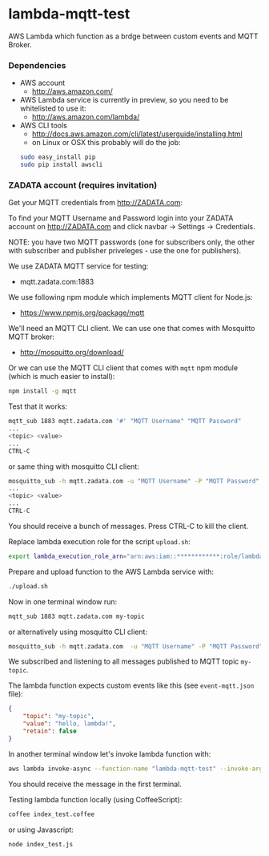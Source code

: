 # lambda-mqtt-test

AWS Lambda which function as a brdge between custom events and MQTT Broker.

### Dependencies

- AWS account
    - http://aws.amazon.com/
- AWS Lambda service is currently in preview, so you need to be whitelisted to use it:
    - http://aws.amazon.com/lambda/
- AWS CLI tools
    - http://docs.aws.amazon.com/cli/latest/userguide/installing.html
    - on Linux or OSX this probably will do the job:
    ``` bash
    sudo easy_install pip
    sudo pip install awscli
    ```


### ZADATA account (requires invitation)

Get your MQTT credentials from http://ZADATA.com:

To find your MQTT Username and Password login into your ZADATA account on http://ZADATA.com and click navbar -> Settings -> Credentials.

NOTE: you have two MQTT passwords (one for subscribers only, the other with subscriber and publisher priveleges - use the one for publishers).




We use ZADATA MQTT service for testing:
- mqtt.zadata.com:1883

We use following npm module which implements MQTT client for Node.js:
- https://www.npmjs.org/package/mqtt

We'll need an MQTT CLI client.
We can use one that comes with Mosquitto MQTT broker:
- http://mosquitto.org/download/

Or we can use the MQTT CLI client that comes with `mqtt` npm module (which is much easier to install):

``` bash
npm install -g mqtt
```

Test that it works:

``` bash
mqtt_sub 1883 mqtt.zadata.com '#' "MQTT Username" "MQTT Password"
...
<topic> <value>
...
CTRL-C
```

or same thing with mosquitto CLI client:

``` bash
mosquitto_sub -h mqtt.zadata.com -u "MQTT Username" -P "MQTT Password" -t '#' -v
...
<topic> <value>
...
CTRL-C
```

You should receive a bunch of messages. Press CTRL-C to kill the client.



Replace lambda execution role for the script `upload.sh`:

``` bash
export lambda_execution_role_arn="arn:aws:iam::************:role/lambda_exec_role"
```

Prepare and upload function to the AWS Lambda service with:

``` bash
./upload.sh
```

Now in one terminal window run:

``` bash
mqtt_sub 1883 mqtt.zadata.com my-topic
```

or alternatively using mosquitto CLI client:

``` bash
mosquitto_sub -h mqtt.zadata.com  -u "MQTT Username" -P "MQTT Password" -t my-topic -v
```


We subscribed and listening to all messages published to MQTT topic `my-topic`. 


The lambda function expects custom events like this (see `event-mqtt.json` file):

``` json
{
    "topic": "my-topic",
    "value": "hello, lambda!",
    "retain": false
}
```

In another terminal window let's invoke lambda function with:

``` bash
aws lambda invoke-async --function-name "lambda-mqtt-test" --invoke-args event-mqtt.json
```

You should receive the message in the first terminal.

Testing lambda function locally (using CoffeeScript):

``` bash
coffee index_test.coffee
```

or using Javascript:

``` bash
node index_test.js
```
